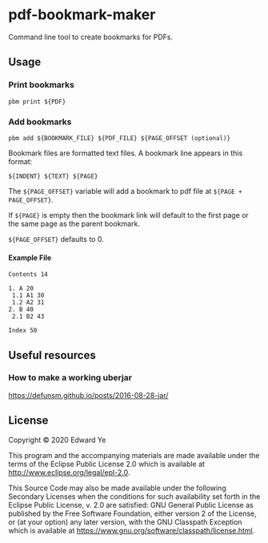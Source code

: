 # pdf-bookmark-maker

Command line tool to create bookmarks for PDFs.

## Usage

### Print bookmarks

```
pbm print ${PDF}
```

### Add bookmarks

```
pbm add ${BOOKMARK_FILE} ${PDF_FILE} ${PAGE_OFFSET (optional)}
```

Bookmark files are formatted text files. A bookmark line appears in
this format:

```
${INDENT} ${TEXT} ${PAGE}
```

The `${PAGE_OFFSET}` variable will add a bookmark to pdf file at `${PAGE +
PAGE_OFFSET}`.

If `${PAGE}` is empty then the bookmark link will default to the first
page or the same page as the parent bookmark.

`${PAGE_OFFSET}` defaults to 0.

#### Example File

```
Contents 14

1. A 20
 1.1 A1 30
 1.2 A2 31
2. B 40
 2.1 B2 43
 
Index 50
```

## Useful resources 

### How to make a working uberjar 
https://defunsm.github.io/posts/2016-08-28-jar/

## License

Copyright © 2020 Edward Ye

This program and the accompanying materials are made available under the
terms of the Eclipse Public License 2.0 which is available at
http://www.eclipse.org/legal/epl-2.0.

This Source Code may also be made available under the following Secondary
Licenses when the conditions for such availability set forth in the Eclipse
Public License, v. 2.0 are satisfied: GNU General Public License as published by
the Free Software Foundation, either version 2 of the License, or (at your
option) any later version, with the GNU Classpath Exception which is available
at https://www.gnu.org/software/classpath/license.html.
